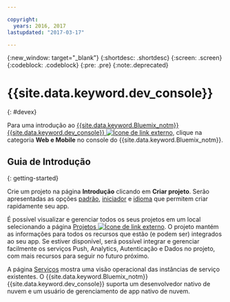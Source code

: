 ```yaml
---

copyright:
  years: 2016, 2017
lastupdated: "2017-03-17"

---
```

{:new_window: target="_blank"}
{:shortdesc: .shortdesc}
{:screen: .screen}
{:codeblock: .codeblock}
{:pre: .pre}
{:note:.deprecated}

# {{site.data.keyword.dev_console}}
{: #devex}

Para uma introdução ao [{{site.data.keyword.Bluemix_notm}} {{site.data.keyword.dev_console}} ![Ícone de link externo](../icons/launch-glyph.svg "Ícone de link externo")](https://console.{DomainName}/developer/getting-started), clique na categoria **Web e Mobile** no console do {{site.data.keyword.Bluemix_notm}}.


## Guia de Introdução
{: getting-started}

Crie um projeto na página **Introdução** clicando em **Criar projeto**. Serão apresentadas as opções [padrão](patterns.html), [iniciador](starters.html) e [idioma](patterns.html#languages) que permitem criar rapidamente seu app.

É possível visualizar e gerenciar todos os seus projetos em um local selecionando a página [Projetos ![Ícone de link externo](../icons/launch-glyph.svg "Ícone de link externo")](https://console.{DomainName}/developer/projects). O projeto mantém as informações para todos os recursos que estão (e podem ser) integrados ao seu app. Se estiver disponível, será possível integrar e gerenciar facilmente os serviços Push, Analytics, Autenticação e Dados no projeto, com mais recursos para seguir no futuro próximo.

A página [Serviços](services.html) mostra uma visão operacional das instâncias de serviço existentes. O {{site.data.keyword.Bluemix_notm}} {{site.data.keyword.dev_console}} suporta um desenvolvedor nativo de nuvem e um usuário de gerenciamento de app nativo de nuvem.


<!--You can also discover the {{site.data.keyword.Bluemix_notm}} Mobile offerings, link to the Mobile documentation and get answers from our {{site.data.keyword.Bluemix_notm}} Mobile services community on Stack Overflow.-->
